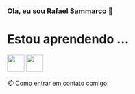 ### Ola, eu sou Rafael Sammarco 👋

# Estou aprendendo ...
<img src="https://cdn.jsdelivr.net/gh/devicons/devicon/icons/git/git-original.svg"  width="40" height="40" />
<img src="https://cdn.jsdelivr.net/gh/devicons/devicon/icons/github/github-original-wordmark.svg" width="40" height="40" />


 📫 Como entrar em contato comigo:


